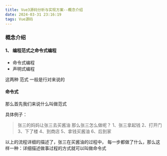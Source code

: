 ```yaml
---
title: Vue3源码分析与实现方案--概念介绍
date: 2024-03-31 23:16:19
tags: Vue源码
---
```

### 概念介绍
  #### 1、 编程范式之命令式编程

  - 命令式编程
  - 声明式编程

  这两种 范式 一般是行对来说的

  #### 命令式
   那么首先我们来说什么叫做范式

   具体例子：
  >张三的妈妈让张三去买酱油
  那么张三怎么做呢？
  1、张三拿起钱
  2、打开门
  3、下了楼
  4、到商店
  5、拿钱买酱油
  6、后到家

  以上的流程详细的描述了，张三在买酱油的过程中， 每一步都做了什么，那么这样一种：详细描述做事过程的方式就可以叫做命令式